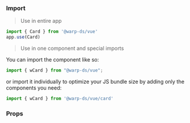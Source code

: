 ### Import

> Use in entire app
```js
import { Card } from '@warp-ds/vue'
app.use(Card)
```

> Use in one component and special imports

You can import the component like so:
```js
import { wCard } from "@warp-ds/vue";
```

or import it individually to optimize your JS bundle size by adding only the components you need:
```js
import { wCard } from '@warp-ds/vue/card'

```

### Props

<api-table type=vue component="Card"/>